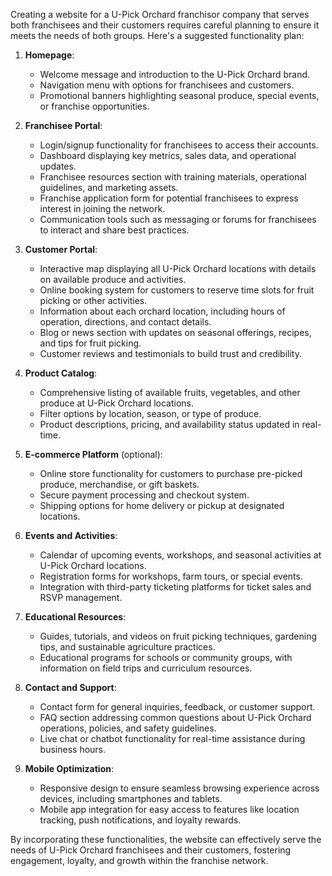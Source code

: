 Creating a website for a U-Pick Orchard franchisor company that serves both franchisees and their customers requires careful planning to ensure it meets the needs of both groups. Here's a suggested functionality plan:

1. **Homepage**:
   - Welcome message and introduction to the U-Pick Orchard brand.
   - Navigation menu with options for franchisees and customers.
   - Promotional banners highlighting seasonal produce, special events, or franchise opportunities.

2. **Franchisee Portal**:
   - Login/signup functionality for franchisees to access their accounts.
   - Dashboard displaying key metrics, sales data, and operational updates.
   - Franchisee resources section with training materials, operational guidelines, and marketing assets.
   - Franchise application form for potential franchisees to express interest in joining the network.
   - Communication tools such as messaging or forums for franchisees to interact and share best practices.

3. **Customer Portal**:
   - Interactive map displaying all U-Pick Orchard locations with details on available produce and activities.
   - Online booking system for customers to reserve time slots for fruit picking or other activities.
   - Information about each orchard location, including hours of operation, directions, and contact details.
   - Blog or news section with updates on seasonal offerings, recipes, and tips for fruit picking.
   - Customer reviews and testimonials to build trust and credibility.

4. **Product Catalog**:
   - Comprehensive listing of available fruits, vegetables, and other produce at U-Pick Orchard locations.
   - Filter options by location, season, or type of produce.
   - Product descriptions, pricing, and availability status updated in real-time.

5. **E-commerce Platform** (optional):
   - Online store functionality for customers to purchase pre-picked produce, merchandise, or gift baskets.
   - Secure payment processing and checkout system.
   - Shipping options for home delivery or pickup at designated locations.

6. **Events and Activities**:
   - Calendar of upcoming events, workshops, and seasonal activities at U-Pick Orchard locations.
   - Registration forms for workshops, farm tours, or special events.
   - Integration with third-party ticketing platforms for ticket sales and RSVP management.

7. **Educational Resources**:
   - Guides, tutorials, and videos on fruit picking techniques, gardening tips, and sustainable agriculture practices.
   - Educational programs for schools or community groups, with information on field trips and curriculum resources.

8. **Contact and Support**:
   - Contact form for general inquiries, feedback, or customer support.
   - FAQ section addressing common questions about U-Pick Orchard operations, policies, and safety guidelines.
   - Live chat or chatbot functionality for real-time assistance during business hours.

9. **Mobile Optimization**:
   - Responsive design to ensure seamless browsing experience across devices, including smartphones and tablets.
   - Mobile app integration for easy access to features like location tracking, push notifications, and loyalty rewards.

By incorporating these functionalities, the website can effectively serve the needs of U-Pick Orchard franchisees and their customers, fostering engagement, loyalty, and growth within the franchise network.